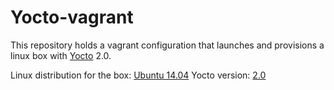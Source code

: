 # Yocto-vagrant
This repository holds a vagrant configuration that launches and
provisions a linux box with [Yocto](https://www.yoctoproject.org/about) 2.0.

Linux distribution for the box: [Ubuntu 14.04](http://releases.ubuntu.com/trusty/)
Yocto version: [2.0](http://www.yoctoproject.org/docs/2.0/yocto-project-qs/yocto-project-qs.html)

